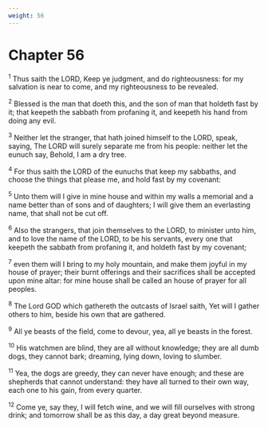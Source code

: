 ```yaml
---
weight: 56
---
```


# Chapter 56

<sup>1</sup> Thus saith the LORD, Keep ye judgment, and do righteousness: for my salvation is near to come, and my righteousness to be revealed. 

<sup>2</sup> Blessed is the man that doeth this, and the son of man that holdeth fast by it; that keepeth the sabbath from profaning it, and keepeth his hand from doing any evil. 

<sup>3</sup> Neither let the stranger, that hath joined himself to the LORD, speak, saying, The LORD will surely separate me from his people: neither let the eunuch say, Behold, I am a dry tree. 

<sup>4</sup> For thus saith the LORD of the eunuchs that keep my sabbaths, and choose the things that please me, and hold fast by my covenant: 

<sup>5</sup> Unto them will I give in mine house and within my walls a memorial and a name better than of sons and of daughters; I will give them an everlasting name, that shall not be cut off. 

<sup>6</sup> Also the strangers, that join themselves to the LORD, to minister unto him, and to love the name of the LORD, to be his servants, every one that keepeth the sabbath from profaning it, and holdeth fast by my covenant; 

<sup>7</sup> even them will I bring to my holy mountain, and make them joyful in my house of prayer; their burnt offerings and their sacrifices shall be accepted upon mine altar: for mine house shall be called an house of prayer for all peoples. 

<sup>8</sup> The Lord GOD which gathereth the outcasts of Israel saith, Yet will I gather others to him, beside his own that are gathered. 

<sup>9</sup> All ye beasts of the field, come to devour, yea, all ye beasts in the forest. 

<sup>10</sup> His watchmen are blind, they are all without knowledge; they are all dumb dogs, they cannot bark; dreaming, lying down, loving to slumber. 

<sup>11</sup> Yea, the dogs are greedy, they can never have enough; and these are shepherds that cannot understand: they have all turned to their own way, each one to his gain, from every quarter. 

<sup>12</sup> Come ye, say they, I will fetch wine, and we will fill ourselves with strong drink; and tomorrow shall be as this day, a day great beyond measure. 


